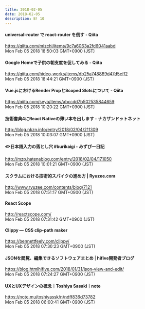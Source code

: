 ```yaml
---
title: 2018-02-05
date: 2018-02-05
description: B! 10
---
```


#### universal-router で react-router を倒す - Qiita
https://qiita.com/mizchi/items/9c7a6063a2fd6041aabd<br>
Mon Feb 05 2018 18:50:03 GMT+0900 (JST)<br>


#### Google Homeで子供の朝支度を促してみる - Qiita
https://qiita.com/hideo-works/items/db25a748889d47d5eff2<br>
Mon Feb 05 2018 18:44:21 GMT+0900 (JST)<br>


#### Vue.jsにおけるRender PropとScoped Slotsについて - Qiita
https://qiita.com/seya/items/abccdd7b502535844659<br>
Mon Feb 05 2018 10:20:22 GMT+0900 (JST)<br>


#### 技術書典4にReact Nativeの薄い本を出します - ナカザンドットネット
http://blog.nkzn.info/entry/2018/02/04/211309<br>
Mon Feb 05 2018 10:03:07 GMT+0900 (JST)<br>


#### 🐟日本語入力の落とし穴 #burikaigi - みずぴー日記
http://mzp.hatenablog.com/entry/2018/02/04/171050<br>
Mon Feb 05 2018 10:01:21 GMT+0900 (JST)<br>


#### スクラムにおける技術的スパイクの進め方 | Ryuzee.com
http://www.ryuzee.com/contents/blog/7121<br>
Mon Feb 05 2018 07:51:17 GMT+0900 (JST)<br>


#### React Scope
http://reactscope.com/<br>
Mon Feb 05 2018 07:31:42 GMT+0900 (JST)<br>


#### Clippy — CSS clip-path maker
https://bennettfeely.com/clippy/<br>
Mon Feb 05 2018 07:30:23 GMT+0900 (JST)<br>


#### JSONを閲覧、編集できるソフトウェアまとめ | hifive開発者ブログ
https://blog.htmlhifive.com/2018/01/31/json-view-and-edit/<br>
Mon Feb 05 2018 07:24:27 GMT+0900 (JST)<br>


#### UXとUXデザインの概念｜Toshiya  Sasaki｜note
https://note.mu/toshiyassk/n/ndff836d73782<br>
Mon Feb 05 2018 06:00:41 GMT+0900 (JST)<br>


